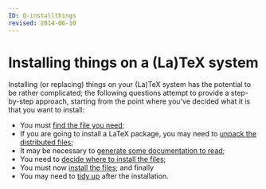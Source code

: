 ```yaml
---
ID: Q-installthings
revised: 2014-06-10
---
```

# Installing things on a (La)TeX system

Installing (or replacing) things on your (La)TeX system has the
potential to be rather complicated; the following questions attempt to
provide a step-by-step approach, starting from the point where you've
decided what it is that you want to install:
  

-  You must [find the file you need](./FAQ-install-find.html);
-  If you are going to install a LaTeX package, you may need to
    [unpack the distributed files](./FAQ-install-unpack.html);
-  It may be necessary to 
    [generate some documentation to read](./FAQ-install-doc.html);
-  You need to 
    [decide where to install the files](./FAQ-install-where.html);
-  You must now [install the files](./FAQ-inst-wlcf.html); and
    finally
-  You may need to [tidy up](./FAQ-inst-tidy.html) after the installation.

